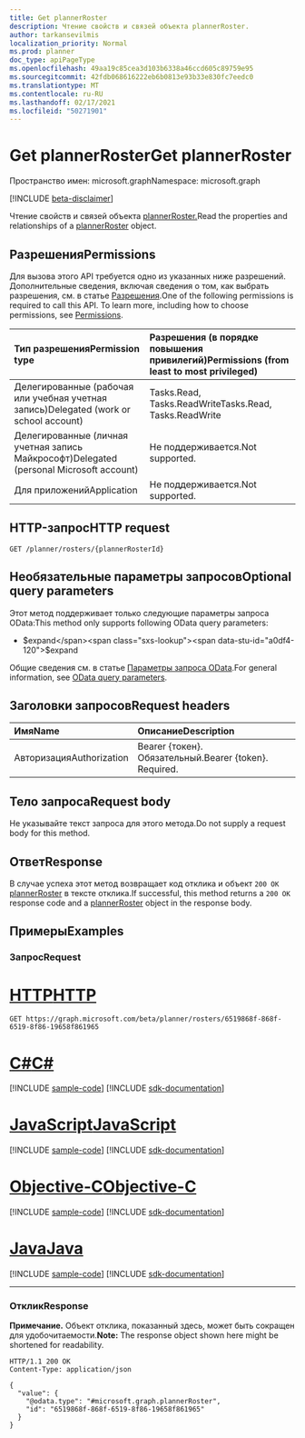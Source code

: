 ```yaml
---
title: Get plannerRoster
description: Чтение свойств и связей объекта plannerRoster.
author: tarkansevilmis
localization_priority: Normal
ms.prod: planner
doc_type: apiPageType
ms.openlocfilehash: 49aa19c85cea3d103b6338a46ccd605c89759e95
ms.sourcegitcommit: 42fdb068616222eb6b0813e93b33e830fc7eedc0
ms.translationtype: MT
ms.contentlocale: ru-RU
ms.lasthandoff: 02/17/2021
ms.locfileid: "50271901"
---
```

# <a name="get-plannerroster"></a><span data-ttu-id="a0df4-103">Get plannerRoster</span><span class="sxs-lookup"><span data-stu-id="a0df4-103">Get plannerRoster</span></span>
<span data-ttu-id="a0df4-104">Пространство имен: microsoft.graph</span><span class="sxs-lookup"><span data-stu-id="a0df4-104">Namespace: microsoft.graph</span></span>

[!INCLUDE [beta-disclaimer](../../includes/beta-disclaimer.md)]

<span data-ttu-id="a0df4-105">Чтение свойств и связей объекта [plannerRoster.](../resources/plannerroster.md)</span><span class="sxs-lookup"><span data-stu-id="a0df4-105">Read the properties and relationships of a [plannerRoster](../resources/plannerroster.md) object.</span></span>

## <a name="permissions"></a><span data-ttu-id="a0df4-106">Разрешения</span><span class="sxs-lookup"><span data-stu-id="a0df4-106">Permissions</span></span>
<span data-ttu-id="a0df4-p101">Для вызова этого API требуется одно из указанных ниже разрешений. Дополнительные сведения, включая сведения о том, как выбрать разрешения, см. в статье [Разрешения](/graph/permissions-reference).</span><span class="sxs-lookup"><span data-stu-id="a0df4-p101">One of the following permissions is required to call this API. To learn more, including how to choose permissions, see [Permissions](/graph/permissions-reference).</span></span>

|<span data-ttu-id="a0df4-109">Тип разрешения</span><span class="sxs-lookup"><span data-stu-id="a0df4-109">Permission type</span></span>|<span data-ttu-id="a0df4-110">Разрешения (в порядке повышения привилегий)</span><span class="sxs-lookup"><span data-stu-id="a0df4-110">Permissions (from least to most privileged)</span></span>|
|:---|:---|
|<span data-ttu-id="a0df4-111">Делегированные (рабочая или учебная учетная запись)</span><span class="sxs-lookup"><span data-stu-id="a0df4-111">Delegated (work or school account)</span></span>|<span data-ttu-id="a0df4-112">Tasks.Read, Tasks.ReadWrite</span><span class="sxs-lookup"><span data-stu-id="a0df4-112">Tasks.Read, Tasks.ReadWrite</span></span>|
|<span data-ttu-id="a0df4-113">Делегированные (личная учетная запись Майкрософт)</span><span class="sxs-lookup"><span data-stu-id="a0df4-113">Delegated (personal Microsoft account)</span></span>|<span data-ttu-id="a0df4-114">Не поддерживается.</span><span class="sxs-lookup"><span data-stu-id="a0df4-114">Not supported.</span></span>|
|<span data-ttu-id="a0df4-115">Для приложений</span><span class="sxs-lookup"><span data-stu-id="a0df4-115">Application</span></span>|<span data-ttu-id="a0df4-116">Не поддерживается.</span><span class="sxs-lookup"><span data-stu-id="a0df4-116">Not supported.</span></span>|

## <a name="http-request"></a><span data-ttu-id="a0df4-117">HTTP-запрос</span><span class="sxs-lookup"><span data-stu-id="a0df4-117">HTTP request</span></span>

<!-- {
  "blockType": "ignored"
}
-->
``` http
GET /planner/rosters/{plannerRosterId}
```

## <a name="optional-query-parameters"></a><span data-ttu-id="a0df4-118">Необязательные параметры запросов</span><span class="sxs-lookup"><span data-stu-id="a0df4-118">Optional query parameters</span></span>
<span data-ttu-id="a0df4-119">Этот метод поддерживает только следующие параметры запроса OData:</span><span class="sxs-lookup"><span data-stu-id="a0df4-119">This method only supports following OData query parameters:</span></span>

- <span data-ttu-id="a0df4-120">$expand</span><span class="sxs-lookup"><span data-stu-id="a0df4-120">$expand</span></span>

<span data-ttu-id="a0df4-121">Общие сведения см. в статье [Параметры запроса OData](/graph/query-parameters).</span><span class="sxs-lookup"><span data-stu-id="a0df4-121">For general information, see [OData query parameters](/graph/query-parameters).</span></span>

## <a name="request-headers"></a><span data-ttu-id="a0df4-122">Заголовки запросов</span><span class="sxs-lookup"><span data-stu-id="a0df4-122">Request headers</span></span>
|<span data-ttu-id="a0df4-123">Имя</span><span class="sxs-lookup"><span data-stu-id="a0df4-123">Name</span></span>|<span data-ttu-id="a0df4-124">Описание</span><span class="sxs-lookup"><span data-stu-id="a0df4-124">Description</span></span>|
|:---|:---|
|<span data-ttu-id="a0df4-125">Авторизация</span><span class="sxs-lookup"><span data-stu-id="a0df4-125">Authorization</span></span>|<span data-ttu-id="a0df4-p102">Bearer {токен}. Обязательный.</span><span class="sxs-lookup"><span data-stu-id="a0df4-p102">Bearer {token}. Required.</span></span>|

## <a name="request-body"></a><span data-ttu-id="a0df4-128">Тело запроса</span><span class="sxs-lookup"><span data-stu-id="a0df4-128">Request body</span></span>
<span data-ttu-id="a0df4-129">Не указывайте текст запроса для этого метода.</span><span class="sxs-lookup"><span data-stu-id="a0df4-129">Do not supply a request body for this method.</span></span>

## <a name="response"></a><span data-ttu-id="a0df4-130">Ответ</span><span class="sxs-lookup"><span data-stu-id="a0df4-130">Response</span></span>

<span data-ttu-id="a0df4-131">В случае успеха этот метод возвращает код отклика и объект `200 OK` [plannerRoster](../resources/plannerroster.md) в тексте отклика.</span><span class="sxs-lookup"><span data-stu-id="a0df4-131">If successful, this method returns a `200 OK` response code and a [plannerRoster](../resources/plannerroster.md) object in the response body.</span></span>

## <a name="examples"></a><span data-ttu-id="a0df4-132">Примеры</span><span class="sxs-lookup"><span data-stu-id="a0df4-132">Examples</span></span>

### <a name="request"></a><span data-ttu-id="a0df4-133">Запрос</span><span class="sxs-lookup"><span data-stu-id="a0df4-133">Request</span></span>

# <a name="http"></a>[<span data-ttu-id="a0df4-134">HTTP</span><span class="sxs-lookup"><span data-stu-id="a0df4-134">HTTP</span></span>](#tab/http)
<!-- {
  "blockType": "request",
  "name": "get_plannerroster"
}
-->
``` http
GET https://graph.microsoft.com/beta/planner/rosters/6519868f-868f-6519-8f86-19658f861965
```
# <a name="c"></a>[<span data-ttu-id="a0df4-135">C#</span><span class="sxs-lookup"><span data-stu-id="a0df4-135">C#</span></span>](#tab/csharp)
[!INCLUDE [sample-code](../includes/snippets/csharp/get-plannerroster-csharp-snippets.md)]
[!INCLUDE [sdk-documentation](../includes/snippets/snippets-sdk-documentation-link.md)]

# <a name="javascript"></a>[<span data-ttu-id="a0df4-136">JavaScript</span><span class="sxs-lookup"><span data-stu-id="a0df4-136">JavaScript</span></span>](#tab/javascript)
[!INCLUDE [sample-code](../includes/snippets/javascript/get-plannerroster-javascript-snippets.md)]
[!INCLUDE [sdk-documentation](../includes/snippets/snippets-sdk-documentation-link.md)]

# <a name="objective-c"></a>[<span data-ttu-id="a0df4-137">Objective-C</span><span class="sxs-lookup"><span data-stu-id="a0df4-137">Objective-C</span></span>](#tab/objc)
[!INCLUDE [sample-code](../includes/snippets/objc/get-plannerroster-objc-snippets.md)]
[!INCLUDE [sdk-documentation](../includes/snippets/snippets-sdk-documentation-link.md)]

# <a name="java"></a>[<span data-ttu-id="a0df4-138">Java</span><span class="sxs-lookup"><span data-stu-id="a0df4-138">Java</span></span>](#tab/java)
[!INCLUDE [sample-code](../includes/snippets/java/get-plannerroster-java-snippets.md)]
[!INCLUDE [sdk-documentation](../includes/snippets/snippets-sdk-documentation-link.md)]

---



### <a name="response"></a><span data-ttu-id="a0df4-139">Отклик</span><span class="sxs-lookup"><span data-stu-id="a0df4-139">Response</span></span>
<span data-ttu-id="a0df4-140">**Примечание.** Объект отклика, показанный здесь, может быть сокращен для удобочитаемости.</span><span class="sxs-lookup"><span data-stu-id="a0df4-140">**Note:** The response object shown here might be shortened for readability.</span></span>
<!-- {
  "blockType": "response",
  "truncated": true,
  "@odata.type": "microsoft.graph.plannerRoster"
}
-->
``` http
HTTP/1.1 200 OK
Content-Type: application/json

{
  "value": {
    "@odata.type": "#microsoft.graph.plannerRoster",
    "id": "6519868f-868f-6519-8f86-19658f861965"
  }
}
```

